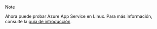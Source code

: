 > [!NOTE]
> Ahora puede probar Azure App Service en Linux. Para más información, consulte la [guía de introducción](../articles/app-service/containers/app-service-linux-intro.md).
> 
> 

